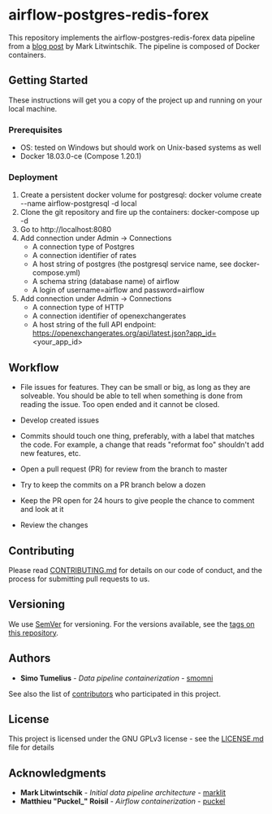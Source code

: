 # airflow-postgres-redis-forex

This repository implements the airflow-postgres-redis-forex data pipeline from a [blog post](http://tech.marksblogg.com/airflow-postgres-redis-forex.html) by Mark Litwintschik. 
The pipeline is composed of Docker containers.

## Getting Started

These instructions will get you a copy of the project up and running on your local machine.

### Prerequisites

* OS: tested on Windows but should work on Unix-based systems as well
* Docker 18.03.0-ce (Compose 1.20.1)

### Deployment

1. Create a persistent docker volume for postgresql: docker volume create --name airflow-postgresql -d local
2. Clone the git repository and fire up the containers: docker-compose up -d
3. Go to http://localhost:8080
4. Add connection under Admin -> Connections
	* A connection type of Postgres
	* A connection identifier of rates
	* A host string of postgres (the postgresql service name, see docker-compose.yml)
	* A schema string (database name) of airflow
	* A login of username=airflow and password=airflow
5. Add connection under Admin -> Connections
	* A connection type of HTTP
	* A connection identifier of openexchangerates
	* A host string of the full API endpoint: https://openexchangerates.org/api/latest.json?app_id=<your_app_id>


## Workflow

* File issues for features. They can be small or big, as long as they are solveable. You should be able to tell when something is done from reading the issue. Too open ended and it cannot be closed.

* Develop created issues

* Commits should touch one thing, preferably, with a label that matches the code. For example, a change that reads "reformat foo" shouldn't add new features, etc.

* Open a pull request (PR) for review from the branch to master

* Try to keep the commits on a PR branch below a dozen

* Keep the PR open for 24 hours to give people the chance to comment and look at it

* Review the changes

## Contributing

Please read [CONTRIBUTING.md](CONTRIBUTING.md) for details on our code of conduct, and the process for submitting pull requests to us.

## Versioning

We use [SemVer](http://semver.org/) for versioning. For the versions available, see the [tags on this repository](https://github.com/smomni/airflow-postgres-redis-forex/tags). 

## Authors

* **Simo Tumelius** - *Data pipeline containerization* - [smomni](https://github.com/smomni)

See also the list of [contributors](https://github.com/smomni/airflow-postgres-redis-forex/contributors) who participated in this project.

## License

This project is licensed under the GNU GPLv3 license - see the [LICENSE.md](LICENSE.md) file for details

## Acknowledgments

* **Mark Litwintschik** - *Initial data pipeline architecture* - [marklit](https://github.com/marklit)
* **Matthieu "Puckel_" Roisil** - *Airflow containerization* - [puckel](https://github.com/puckel)

